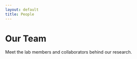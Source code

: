```yaml
---
layout: default
title: People
---
```


# Our Team

Meet the lab members and collaborators behind our research.
